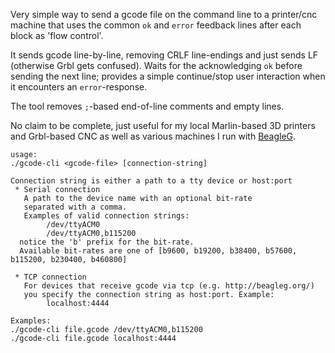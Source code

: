Very simple way to send a gcode file on the command line to a printer/cnc
machine that uses the common `ok` and `error` feedback lines after each
block as 'flow control'.

It sends gcode line-by-line, removing CRLF line-endings and just sends LF
(otherwise Grbl gets confused). Waits for the acknowledging `ok` before sending
the next line; provides a simple continue/stop user interaction when it
encounters an `error`-response.

The tool removes `;`-based end-of-line comments and empty lines.

No claim to be complete, just useful for my local Marlin-based 3D printers and
Grbl-based CNC as well as various machines I run with [BeagleG].

```
usage:
./gcode-cli <gcode-file> [connection-string]

Connection string is either a path to a tty device or host:port
 * Serial connection
   A path to the device name with an optional bit-rate
   separated with a comma.
   Examples of valid connection strings:
        /dev/ttyACM0
        /dev/ttyACM0,b115200
  notice the 'b' prefix for the bit-rate.
  Available bit-rates are one of [b9600, b19200, b38400, b57600,  b115200, b230400, b460800]

 * TCP connection
   For devices that receive gcode via tcp (e.g. http://beagleg.org/)
   you specify the connection string as host:port. Example:
        localhost:4444

Examples:
./gcode-cli file.gcode /dev/ttyACM0,b115200
./gcode-cli file.gcode localhost:4444
```

[BeagleG]: http://beagleg.org/
